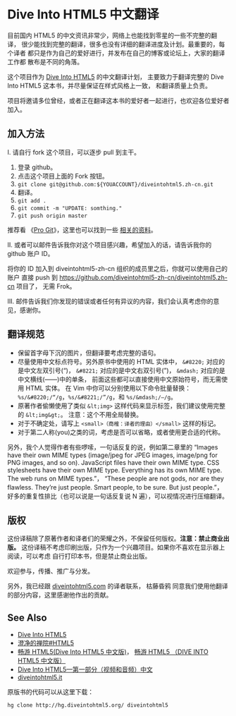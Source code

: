 
# Dive Into HTML5 中文翻译

目前国内 HTML5 的中文资讯非常少，网络上也能找到零星的一些不完整的翻译，
很少能找到完整的翻译，很多也没有详细的翻译进度及计划。最重要的，每个译者
都只是作为自己的爱好进行，并发布在自己的博客或论坛上，大家的翻译工作都
散布是不同的角落。

这个项目作为 [Dive Into HTML5](http://diveintohtml5.org/) 的中文翻译计划，
主要致力于翻译完整的 Dive Into HTML5 这本书，并尽量保证在样式风格上一致，
和翻译质量上负责。

项目将邀请多位曾经，或者正在翻译这本书的爱好者一起进行，也欢迎各位爱好者
加入。

## 加入方法

I. 请自行 fork 这个项目，可以逐步 pull 到主干。

1. 登录 github。
2. 点击这个项目上面的 Fork 按钮。
3. `git clone git@github.com:${YOUACCOUNT}/diveintohtml5.zh-cn.git`
4. 翻译。
5. `git add .`
6. `git commit -m "UPDATE: somthing."`
7. `git push origin master`

推荐看 《[Pro Git](http://progit.org/book/zh/)》，这里也可以找到一些
[相关的资料](http://wiki.hotoo.me/Git.html)。

II. 或者可以邮件告诉我你对这个项目感兴趣，希望加入的话，请告诉我你的 github
账户 ID。

将你的 ID 加入到 diveintohtml5-zh-cn 组织的成员里之后，你就可以使用自己的账户
直接 push 到 https://github.com/diveintohtml5-zh-cn/diveintohtml5.zh-cn 项目了，
无需 Frok。

III. 邮件告诉我们你发现的错误或者任何有异议的内容，我们会认真考虑你的意见，感谢你。


## 翻译规范
* 保留首字母下沉的图片，但翻译要考虑完整的语句。
* 尽量使用中文标点符号。另外原书中使用的 HTML 实体中，
    `&#8220;` 对应的是中文左双引号(“)，
    `&#8221;` 对应的是中文右双引号(”)，
    `&mdash;` 对应的是中文横线(——)中的单条，
    前面这些都可以直接使用中文原始符号，而无需使用 HTML 实体。
    在 Vim 中你可以分别使用以下命令批量替换：
    `%s/&#8220;/“/g`，`%s/&#8221;/”/g`，和 `%s/&mdash;/—/g`。
* 原著作者偷懒使用了类似 `&lt;img>` 这样代码来显示标签，我们建议使用完整的 `&lt;img&gt;`。
    注意：这个不用全局替换。
* 对于不确定处，请写上 `<small>（商榷：译者的理由）</small>` 这样的标记。
* 对于第二人称(you)之类的词，考虑是否可以省略，或者使用更合适的代称。

另外，我个人觉得作者有些啰嗦，一句话反复的说，例如第二章里的
“Images have their own MIME types (image/jpeg for JPEG images, image/png for PNG images, and so on). JavaScript files have their own MIME type. CSS stylesheets have their own MIME type. Everything has its own MIME type. The web runs on MIME types.”，
“These people are not gods, nor are they flawless. They’re just people. Smart people, to be sure. But just people.”，
好多的重复性排比（也可以说是一句话反复说 N 遍），可以视情况进行压缩翻译。


## 版权
这份译稿除了原著作者和译者们的荣耀之外，不保留任何版权。**注意：禁止商业出版。**
这份译稿不考虑印刷出版，只作为一个兴趣项目。如果你不喜欢在显示器上阅读，可以考虑
自行打印本书，但是禁止商业出版。

欢迎参与，传播、推广与分发。

另外，我已经跟 [diveintohtml5.com](http://diveintohtml5.com/) 的译者联系，
枯藤昏鸦 同意我们使用他翻译的部分内容，这里感谢他作出的贡献。


## See Also
* [Dive Into HTML5](http://diveintohtml5.org/)
* [澄净的禅院#HTML5](http://zhaojing.me/?cat=6)
* [畅游 HTML5(Dive Into HTML5 中文版)](http://www.diveintohtml5.com/)， [畅游 HTML5 （DIVE INTO HTML5 中文版）](http://ioio.name/dive-into-html5-cn.html)
* [Dive Into HTML5—第一部分（视频和音频）中文](http://www.fuzhijie.me/?p=124)
* [diveintohtml5.it](https://github.com/alieb/diveintohtml5.it)

原版书的代码可以从这里下载：

    hg clone http://hg.diveintohtml5.org/ diveintohtml5
